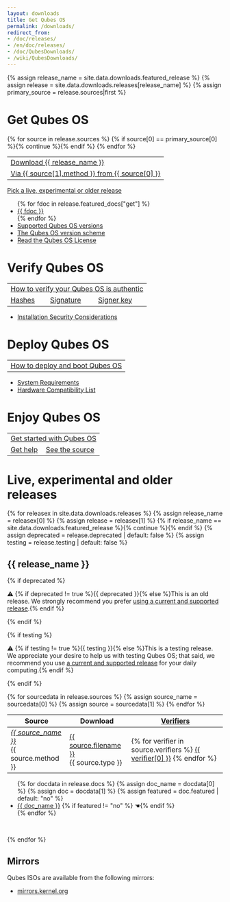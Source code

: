 ```yaml
---
layout: downloads
title: Get Qubes OS
permalink: /downloads/
redirect_from:
- /doc/releases/
- /en/doc/releases/
- /doc/QubesDownloads/
- /wiki/QubesDownloads/
---
```


<div class="download-steps">

{% assign release_name = site.data.downloads.featured_release %}
{% assign release = site.data.downloads.releases[release_name] %}
{% assign primary_source = release.sources|first %}

<h1 class="more-top add-left">Get Qubes OS</h1>

<table class="step-options">
<tr>
  <td colspan="{{ release.sources|size - 1}}"><a class="btn btn-primary btn-lg" href="{{ primary_source[1].url }}">Download {{ release_name }}</a></td>
</tr>
<tr>
{% for source in release.sources %}
{% if source[0] == primary_source[0] %}{% continue %}{% endif %}
  <td><a class="btn btn-default" href="{{ source[1].url }}">Via {{ source[1].method }} from {{ source[0] }}</a></td>
{% endfor %}
</tr>
</table>

<p><a class="btn btn-default" href="#more-releases">Pick a live, experimental or older release</a></p>

<ul>
  {% for fdoc in release.featured_docs["get"] %}
  <li><a href="{{ release.docs[fdoc].url }}">{{ fdoc }}</a></li>
  {% endfor %}
  <li><a href="/doc/supported-versions/">Supported Qubes OS versions</a></li>
  <li><a href="/doc/version-scheme/">The Qubes OS version scheme</a></li>
  <li><a href="/doc/license/">Read the Qubes OS License</a></li>
</ul>


<h1 class="more-top add-left">Verify Qubes OS</h1>

<table class="step-options">
<tr>
  <td colspan="3"><a class="btn btn-primary btn-lg" href="/doc/verifying-signatures/">How to verify your Qubes OS is authentic</a></td>
</tr>
<tr>
  <td><a class="btn btn-default" href="{{ primary_source[1].verifiers['hash'] }}">Hashes</a></td>
  <td><a class="btn btn-default" href="{{ primary_source[1].verifiers['sig'] }}">Signature</a></td>
  <td><a class="btn btn-default" href="{{ primary_source[1].verifiers['key'] }}">Signer key</a></td>
</tr>
</table>


<ul>
  <li><a href="/doc/install-security/">Installation Security Considerations</a></li>
</ul>


<h1 class="more-top add-left">Deploy Qubes OS</h1>

<table class="step-options">
<tr>
  <td><a class="btn btn-primary btn-lg" href="/doc/installation-guide/#burning-the-iso-onto-a-dvd-or-usb-stick">How to deploy and boot Qubes OS</a></td>
</tr>
</table>

<ul>
  <li><a href="/doc/system-requirements/">System Requirements</a></li>
  <li><a href="/hcl/">Hardware Compatibility List</a></li>
</ul>


<h1 class="more-top add-left">Enjoy Qubes OS</h1>

<table class="step-options">
<tr>
  <td colspan="2"><a class="btn btn-primary btn-lg" href="/getting-started/#already-installed">Get started with Qubes OS</a></td>
</tr>
<tr>
  <td><a class="btn btn-default btn-lg" href="/help/">Get help</a></td>
  <td><a class="btn btn-default btn-lg" href="https://github.com/QubesOS">See the source</a></td>
</tr>
</table>


</div>

<div class="white-box more-bottom page-content">

<h1 id="more-releases">Live, experimental and older releases</h1>

{% for releasex in site.data.downloads.releases %}
{% assign release_name = releasex[0] %}
{% assign release = releasex[1] %}
{% if release_name == site.data.downloads.featured_release %}{% continue %}{% endif %}
{% assign deprecated = release.deprecated | default: false %}
{% assign testing = release.testing | default: false %}

<h2>{{ release_name }}</h2>

{% if deprecated %}<p>⚠ {% if deprecated != true %}{{ deprecated }}{% else %}This is an old release.  We strongly recommend you prefer <a href="/doc/supported-versions/">using a current and supported release</a>.{% endif %}</p>{% endif %}

{% if testing %}<p>⚠ {% if testing != true %}{{ testing }}{% else %}This is a testing release.  We appreciate your desire to help us with testing Qubes OS; that said, we recommend you use <a href="/doc/supported-versions/">a current and supported release</a> for your daily computing.{% endif %}</p>{% endif %}

<table class="table">
  <thead>
    <tr>
      <th>Source</th>
      <th>Download</th>
      <th><a href="/doc/verifying-signatures/"
             title="How to verify the authenticity of your download">Verifiers</a></th>
    </tr>
  </thead>
  <tbody>
    {% for sourcedata in release.sources %}
    {% assign source_name = sourcedata[0] %}
    {% assign source = sourcedata[1] %}
    <tr>
      <td><em><a href="https://{{ source_name }}/">{{ source_name }}</a></em><br/>{{ source.method }}</td>
      <td><a href="{{ source.url }}">{{ source.filename }}</a><br/>{{ source.type }}</td>
      <td>
        {% for verifier in source.verifiers %}
          <a class="btn btn-default" href="{{ verifier[1] }}">{{ verifier[0] }}</a>
        {% endfor %}
      </td>
    </tr>
    {% endfor %}
  </tbody>
</table>

<ul>
  {% for docdata in release.docs %}
  {% assign doc_name = docdata[0] %}
  {% assign doc = docdata[1] %}
  {% assign featured = doc.featured | default: "no" %}
  <li>
    <a href="{{ doc.url }}">{{ doc_name }}</a>
    {% if featured != "no" %} ☚{% endif %}
  </li>
  {% endfor %}
</ul>

<br/><!-- TODO: this is needed because of the shit 0-top big-bottom margin in the headings -->

{% endfor %}


<h2>Mirrors</h2>


<p>Qubes ISOs are available from the following mirrors:</p>

<ul>
  <li><a href="https://mirrors.kernel.org/qubes/iso/">mirrors.kernel.org</a></li>
</ul>


</div>
